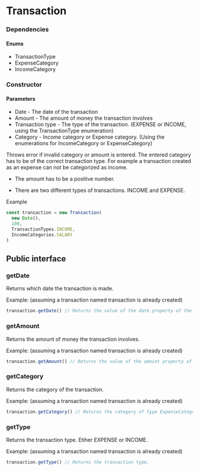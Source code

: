 # Transaction

### Dependencies

#### Enums
* TransactionType
* ExpenseCategory
* IncomeCategory


### Constructor

#### Parameters
* Date - The date of the transaction
* Amount - The amount of money the transaction involves
* Transaction type - The type of the transaction. (EXPENSE or INCOME, using the TransactionType enumeration)
* Category - Income category or Expense category. (Using the enumerations for IncomeCategory or ExpenseCategory)

Throws error if invalid category or amount is entered.
The entered category has to be of the correct transaction type. For example a transaction created as an expense can not be categorized as income.

* The amount has to be a positive number.

* There are two different types of transactions. INCOME and EXPENSE.

Example
```js
const transaction = new Transaction(
  new Date(),
  100,
  TransactionTypes.INCOME,
  IncomeCategories.SALARY
)
```

## Public interface

### getDate
Returns which date the transaction is made.

Example: (assuming a transaction named transaction is already created)
```js
transaction.getDate() // Returns the value of the date property of the instance
```

### getAmount
Returns the amount of money the transaction involves.

Example: (assuming a transaction named transaction is already created)
```js
transaction.getAmount() // Returns the value of the amount property of the instance
```

### getCategory
Returns the category of the transaction.

Example: (assuming a transaction named transaction is already created)
```js
transaction.getCategory() // Returns the category of type ExpenseCategory or IncomeCategory.
```

### getType
Returns the transaction type. Etiher EXPENSE or INCOME.

Example: (assuming a transaction named transaction is already created)
```js
transaction.getType() // Returns the transaction type.
```
